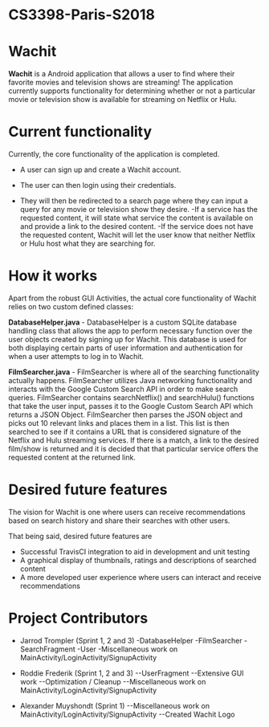 # CS3398-Paris-S2018

# Wachit

**Wachit** is a Android application that allows a user to find where their favorite movies and television shows are streaming! The application currently supports functionality for determining whether or not a particular movie or television show is available for streaming on Netflix or Hulu.

# Current functionality
Currently, the core functionality of the application is completed. 
- A user can sign up and create a Wachit account. 
 
- The user can then login using their credentials. 

- They will then be redirected to a search page where they can input a query for any movie or television show they desire. 
-If a service has the requested content, it will state what service the content is available on and provide a link to the desired content. 
-If the service does not have the requested content, Wachit will let the user know that neither Netflix or Hulu host what they are searching for.

# How it works

Apart from the robust GUI Activities, the actual core functionality of Wachit relies on two custom defined classes:

**DatabaseHelper.java** - DatabaseHelper is a custom SQLite database handling class that allows the app to perform necessary function over the user objects created by signing up for Wachit. This database is used for both displaying certain parts of user information and authentication for when a user attempts to log in to Wachit.

**FilmSearcher.java** - FilmSearcher is where all of the searching functionality actually happens. FilmSearcher utilizes Java networking functionality and interacts with the Google Custom Search API in order to make search queries. FilmSearcher contains searchNetflix() and searchHulu() functions that take the user input, passes it to the Google Custom Search API which returns a JSON Object. FilmSearcher then parses the JSON object and picks out 10 relevant links and places them in a list. This list is then searched to see if it contains a URL that is considered signature of the Netflix and Hulu streaming services. If there is a match, a link to the desired film/show is returned and it is decided that that particular service offers the requested content at the returned link.

# Desired future features
The vision for Wachit is one where users can receive recommendations based on search history and share their searches with other users.

That being said, desired future features are

- Successful TravisCI integration to aid in development and unit testing
- A graphical display of thumbnails, ratings and descriptions of searched content
- A more developed user experience where users can interact and receive recommendations

# Project Contributors
- Jarrod Trompler (Sprint 1, 2 and 3)
-DatabaseHelper
-FilmSearcher
-SearchFragment
-User
-Miscellaneous work on MainActivity/LoginActivity/SignupActivity

- Roddie Frederik (Sprint 1, 2 and 3)
--UserFragment
--Extensive GUI work
--Optimization / Cleanup
--Miscellaneous work on MainActivity/LoginActivity/SignupActivity

- Alexander Muyshondt (Sprint 1)
--Miscellaneous work on MainActivity/LoginActivity/SignupActivity
--Created Wachit Logo
